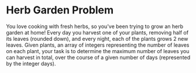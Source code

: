 # Herb Garden Problem

You love cooking with fresh herbs, so you've been trying to grow an herb garden at home! Every day you harvest one of your plants, removing half of its leaves (rounded down), and every night, each of the plants grows 2 new leaves.
Given plants, an array of integers representing the number of leaves on each plant, your task is to determine the maximum number of leaves you can harvest in total, over the course of a given number of days (represented by the integer days).